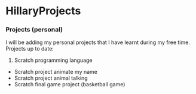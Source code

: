 # HillaryProjects
### Projects (personal)
I will be adding my personal projects that I have learnt during my free time. 
Projects up to date:
1. Scratch programming language
- Scratch project animate my name
- Scratch project animal talking
- Scratch final game project (basketball game)
